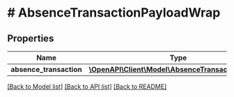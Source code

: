 # # AbsenceTransactionPayloadWrap

## Properties

Name | Type | Description | Notes
------------ | ------------- | ------------- | -------------
**absence_transaction** | [**\OpenAPI\Client\Model\AbsenceTransactionPayload**](AbsenceTransactionPayload.md) |  | [optional]

[[Back to Model list]](../../README.md#models) [[Back to API list]](../../README.md#endpoints) [[Back to README]](../../README.md)
